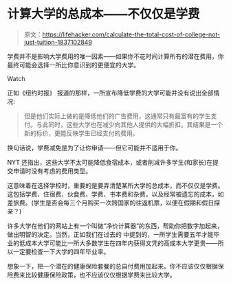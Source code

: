 # 计算大学的总成本——不仅仅是学费

> 原文：<https://lifehacker.com/calculate-the-total-cost-of-college-not-just-tuition-1837102849>

学费并不是影响大学费用的唯一因素——如果你不花时间计算所有的潜在费用，你最终可能会选择一所比你意识到的更便宜的大学。

Watch

正如《纽约时报》 报道的那样，一所宣布降低学费的大学可能并没有说出全部情况:

> 但是他们实际上做的是降低他们的广告费用，这通常只有最富有的学生支付。与此同时，这些大学也在减少向其他人提供的大幅折扣。其结果是一个新的标价，更能反映学生已经支付的费用。

换句话说，学费减免是为了让你申请——但它可能并不适用于你。

NYT 还指出，这些大学不太可能降低食宿成本，或者削减许多学生(和家长)在提交申请时没有考虑的费用类型。

这意味着在选择学校时，重要的是要弄清楚某所大学的总成本，而不仅仅是学费。这包括学费、住宿费、伙食费、学费、书本费和杂费，以及经常被遗忘的成本，如差旅费。(学生是否会每三个月购买一次跨国家的往返机票，以便在假期和假日探亲？)

许多大学在他们的网站上有一个叫做“净价计算器”的东西，帮助你把数字加起来，做出明智的决定。当然，正如我们在过去的 中提到的，一所学生需要五年才能毕业的低成本大学可能比一所大多数学生在四年内获得文凭的高成本大学更贵——所以一定要检查一下大学的四年毕业率。

想象一下，把一个潜在的健康保险套餐的总自付费用加起来。你不应该仅仅根据保险费来比较健康保险政策，也不应该仅仅根据学费来比较大学。